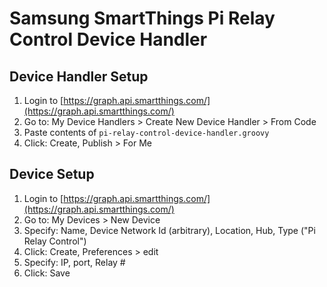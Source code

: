 # Samsung SmartThings Pi Relay Control Device Handler

## Device Handler Setup

1. Login to [https://graph.api.smartthings.com/](https://graph.api.smartthings.com/)
2. Go to: My Device Handlers > Create New Device Handler > From Code
3. Paste contents of `pi-relay-control-device-handler.groovy`
4. Click: Create, Publish > For Me

## Device Setup

1. Login to [https://graph.api.smartthings.com/](https://graph.api.smartthings.com/)
2. Go to: My Devices > New Device
3. Specify: Name, Device Network Id (arbitrary), Location, Hub, Type ("Pi Relay Control")
4. Click: Create, Preferences > edit
5. Specify: IP, port, Relay #
6. Click: Save
